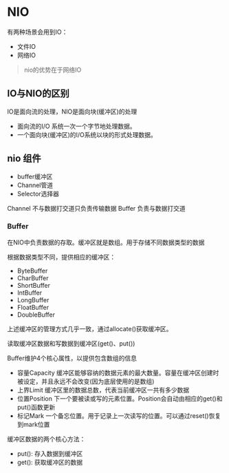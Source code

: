 # NIO

有两种场景会用到IO：
- 文件IO
- 网络IO

> nio的优势在于网络IO

## IO与NIO的区别

IO是面向流的处理，NIO是面向块(缓冲区)的处理

- 面向流的I/O 系统一次一个字节地处理数据。
- 一个面向块(缓冲区)的I/O系统以块的形式处理数据。

## nio 组件

- buffer缓冲区
- Channel管道
- Selector选择器

Channel 不与数据打交道只负责传输数据
Buffer 负责与数据打交道

### Buffer

在NIO中负责数据的存取。缓冲区就是数组。用于存储不同数据类型的数据

根据数据类型不同，提供相应的缓冲区：
- ByteBuffer
- CharBuffer
- ShortBuffer
- IntBuffer
- LongBuffer
- FloatBuffer
- DoubleBuffer

上述缓冲区的管理方式几乎一致，通过allocate()获取缓冲区。

读取缓冲区数据和写数据到缓冲区(get()、put())

Buffer维护4个核心属性，以提供包含数组的信息

- 容量Capacity
    缓冲区能够容纳的数据元素的最大数量。容量在缓冲区创建时被设定，并且永远不会改变(因为底层使用的是数组)
- 上界Limit
  缓冲区里的数据总数，代表当前缓冲区一共有多少数据
- 位置Position
  下一个要被读或写的元素位置。Position会自动由相应的get()和put()函数更新
- 标记Mark
  一个备忘位置。用于记录上一次读写的位置。可以通过reset()恢复到mark位置

缓冲区数据的两个核心方法：
- put(): 存入数据到缓冲区
- get(): 获取缓冲区的数据

